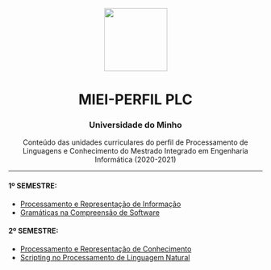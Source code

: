 
<p align="center">
 <img src="https://facs2017.di.uminho.pt/sites/default/files/logo_UMEENG_sem_nome.jpg" align="center" height="125"> <br/>
</p>
<h1 align="center">MIEI-PERFIL PLC</h1>
<h3 align="center">Universidade do Minho</h3>
<p  align="center"> Conteúdo das unidades curriculares do perfil de Processamento de Linguagens e Conhecimento do Mestrado Integrado em Engenharia Informática (2020-2021) </p>

---

#### 1º SEMESTRE: <br/>
 - [Processamento e Representação de Informação](https://github.com/fliper6/PERFIL_PLC/tree/main/1%C2%BA%20Semestre/PRI) <br/>
 - [Gramáticas na Compreensão de Software](https://github.com/fliper6/PERFIL_PLC/tree/main/1%C2%BA%20Semestre/GCS) <br/>
 
#### 2º SEMESTRE: <br/>
 - [Processamento e Representação de Conhecimento](https://github.com/fliper6/PERFIL_PLC/tree/main/2%C2%BA%20Semestre/PRC) <br/>
 - [Scripting no Processamento de Linguagem Natural](https://github.com/fliper6/PERFIL_PLC/tree/main/2%C2%BA%20Semestre/SPLN) 
